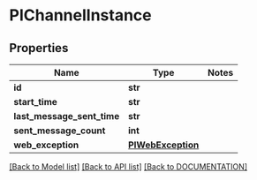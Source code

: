 # PIChannelInstance

## Properties
Name | Type | Notes
------------ | ------------- | -------------
**id** | **str**
**start_time** | **str**
**last_message_sent_time** | **str**
**sent_message_count** | **int**
**web_exception** | **[**PIWebException**](../models/PIWebException.md)**

[[Back to Model list]](../../DOCUMENTATION.md#documentation-for-models) [[Back to API list]](../../DOCUMENTATION.md#documentation-for-api-endpoints) [[Back to DOCUMENTATION]](../../DOCUMENTATION.md)
